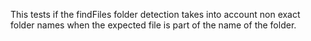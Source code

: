 This tests if the findFiles folder detection takes into account non exact folder names when the expected file is part of the name of the folder.
